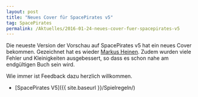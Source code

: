 ```yaml
---
layout: post
title: "Neues Cover für SpacePirates v5"
tag: SpacePirates
permalink: /Aktuelles/2016-01-24-neues-cover-fuer-spacepirates-v5
---
```


Die neueste Version der Vorschau auf SpacePirates v5 hat ein neues Cover bekommen. Gezeichnet hat es wieder [Markus Heinen](http://erlkoenig.artworkfolio.com/). Zudem wurden viele Fehler und Kleinigkeiten ausgebessert, so dass es schon nahe am endgültigen Buch sein wird.

Wie immer ist Feedback dazu herzlich willkommen.

- [SpacePirates V5]({{ site.baseurl }}/Spielregeln/)
